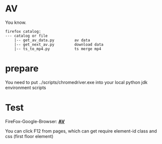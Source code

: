 # AV

You know.

```
firefox catalog:
--- catalog or file
	|-- get_av_data.py         av data
	|-- get_next_av.py         download data
	|-- ts_to_mp4.py           ts merge mp4
```

# prepare

You need to put ../scripts/chromedriver.exe into your local python jdk environment scripts

# Test

FireFox-Google-Browser:   **[AV](https://missav.com/cn/)**

You can click F12 from pages, which can get require element-id class and css (first floor element)